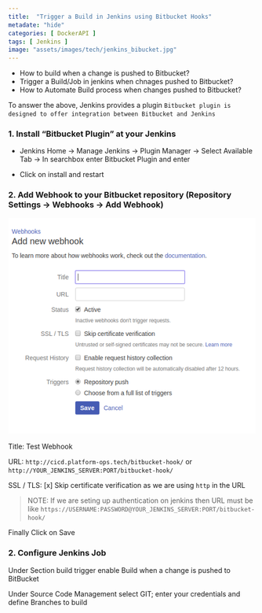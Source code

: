 ```yaml
---
title:  "Trigger a Build in Jenkins using Bitbucket Hooks"
metadate: "hide"
categories: [ DockerAPI ]
tags: [ Jenkins ]
image: "assets/images/tech/jenkins_bibucket.jpg"
---
```



- How to build when a change is pushed to Bitbucket?
- Trigger a Build/Job in jenkins when chnages pushed to Bitbucket?
- How to Automate Build process when changes pushed to Bitbucket?


To answer the above, Jenkins provides a plugin `Bitbucket plugin is designed to offer integration between Bitbucket and Jenkins`

### 1. Install “Bitbucket Plugin” at your Jenkins

- Jenkins Home ->  Manage Jenkins -> Plugin Manager -> Select Available Tab -> In searchbox enter  Bitbucket Plugin and enter

- Click on install and restart

### 2. Add Webhook to your Bitbucket repository (Repository Settings -> Webhooks -> Add Webhook)

![Bibucket Webhook](assets/images/tech/bitbucket_webhook.png)

Title: Test Webhook

URL: `http://cicd.platform-ops.tech/bitbucket-hook/` or `http://YOUR_JENKINS_SERVER:PORT/bitbucket-hook/`

SSL / TLS: [x] Skip certificate verification as we are using `http` in the URL

> NOTE: If we are seting up authentication on jenkins then URL must be like `https://USERNAME:PASSWORD@YOUR_JENKINS_SERVER:PORT/bitbucket-hook/`

Finally Click on Save


### 2. Configure Jenkins Job

Under Section build trigger enable Build when a change is pushed to BitBucket

Under Source Code Management select GIT; enter your credentials and define Branches to build